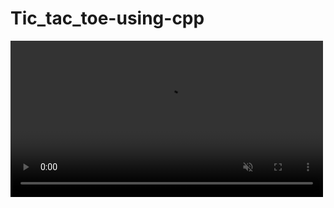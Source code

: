 # Tic_tac_toe-using-cpp
<video controls autoplay muted loop width="500px">
  <source src="tic-tac-toecpp-c-projects-visual-studio-code-administrator-2023-03-27-02-13-1_Sr6IoYxu.mp4">
  <source src="tic-tac-toecpp-c-projects-visual-studio-code-administrator-2023-03-27-02-13-1_Sr6IoYxu.ogg">
  Your browser does not support the video tag.
</video>
